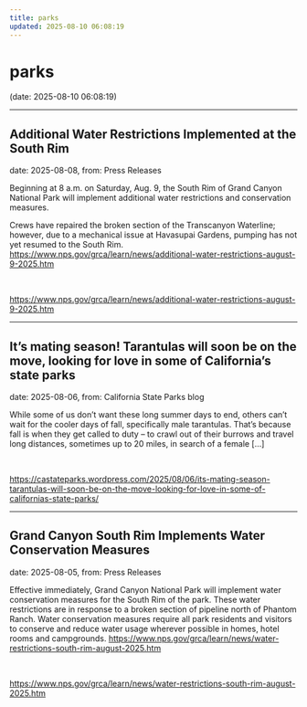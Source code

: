 ```yaml
---
title: parks
updated: 2025-08-10 06:08:19
---
```


# parks

(date: 2025-08-10 06:08:19)

---

## Additional Water Restrictions Implemented at the South Rim

date: 2025-08-08, from: Press Releases

Beginning at 8 a.m. on Saturday, Aug. 9, the South Rim of Grand Canyon National Park will implement additional water restrictions and conservation measures.

Crews have repaired the broken section of the Transcanyon Waterline; however, due to a mechanical issue at Havasupai Gardens, pumping has not yet resumed to the South Rim. https://www.nps.gov/grca/learn/news/additional-water-restrictions-august-9-2025.htm 

<br> 

<https://www.nps.gov/grca/learn/news/additional-water-restrictions-august-9-2025.htm>

---

## It’s mating season! Tarantulas will soon be on the move, looking for love in some of California’s state parks

date: 2025-08-06, from: California State Parks blog

While some of us don’t want these long summer days to end, others can’t wait for the cooler days of fall, specifically male tarantulas. That’s because fall is when they get called to duty – to crawl out of their burrows and travel long distances, sometimes up to 20 miles, in search of a female [&#8230;] 

<br> 

<https://castateparks.wordpress.com/2025/08/06/its-mating-season-tarantulas-will-soon-be-on-the-move-looking-for-love-in-some-of-californias-state-parks/>

---

## Grand Canyon South Rim Implements Water Conservation Measures

date: 2025-08-05, from: Press Releases

Effective immediately, Grand Canyon National Park will implement water conservation measures for the South Rim of the park. These water restrictions are in response to a broken section of pipeline north of Phantom Ranch. Water conservation measures require all park residents and visitors to conserve and reduce water usage wherever possible in homes, hotel rooms and campgrounds. https://www.nps.gov/grca/learn/news/water-restrictions-south-rim-august-2025.htm 

<br> 

<https://www.nps.gov/grca/learn/news/water-restrictions-south-rim-august-2025.htm>

